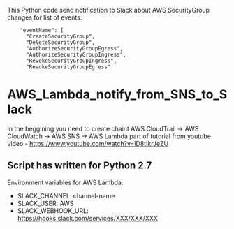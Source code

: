 This Python code send notification to Slack about AWS SecurityGroup changes for list of events:
```
    "eventName": [
      "CreateSecurityGroup",
      "DeleteSecurityGroup",
      "AuthorizeSecurityGroupEgress",
      "AuthorizeSecurityGroupIngress",
      "RevokeSecurityGroupIngress",
      "RevokeSecurityGroupEgress"
```

# AWS_Lambda_notify_from_SNS_to_Slack
In the beggining you need to create chaint AWS CloudTrail -> AWS CloudWatch -> AWS SNS -> AWS Lambda
part of tutorial from youtube video - https://www.youtube.com/watch?v=lD8tIkrJeZU
## Script has written for Python 2.7
Environment variables for AWS Lambda:

- SLACK_CHANNEL:	channel-name 
- SLACK_USER:	AWS
- SLACK_WEBHOOK_URL:	https://hooks.slack.com/services/XXX/XXX/XXX
